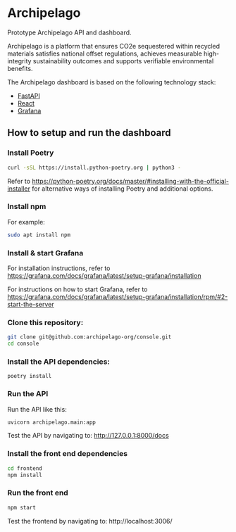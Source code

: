 # Archipelago 

Prototype Archipelago API and dashboard.

Archipelago is a platform that ensures CO2e sequestered within recycled materials satisfies national offset regulations, achieves measurable high-integrity sustainability outcomes and supports verifiable environmental benefits.

The Archipelago dashboard is based on the following technology stack:

* [FastAPI](https://fastapi.tiangolo.com/)
* [React](https://reactjs.org/)
* [Grafana](https://grafana.com/)

## How to setup and run the dashboard

### Install Poetry

```bash
curl -sSL https://install.python-poetry.org | python3 -
```

Refer to https://python-poetry.org/docs/master/#installing-with-the-official-installer
   for alternative ways of installing Poetry and additional options.
   
### Install npm

For example:

```bash
sudo apt install npm
```


### Install & start Grafana

For installation instructions, refer to https://grafana.com/docs/grafana/latest/setup-grafana/installation

For instructions on how to start Grafana, refer to https://grafana.com/docs/grafana/latest/setup-grafana/installation/rpm/#2-start-the-server


### Clone this repository:

```bash
git clone git@github.com:archipelago-org/console.git
cd console
```

### Install the API dependencies:

```
poetry install
```

### Run the API
Run the API like this:

```bash
uvicorn archipelago.main:app
```

Test the API by navigating to:
http://127.0.0.1:8000/docs

### Install the front end dependencies

```bash
cd frontend
npm install
```

### Run the front end

```bash
npm start
```

Test the frontend by navigating to:
http://localhost:3006/